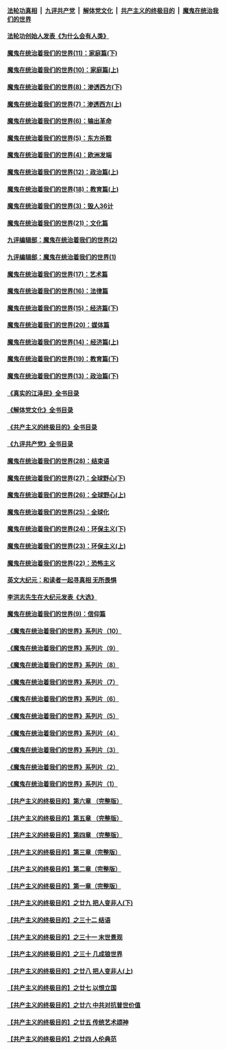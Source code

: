 ####  [法轮功真相](../../../../basic/blob/master/README.md?t=03312012) &nbsp;|&nbsp; [九评共产党](../../../../9ping.md/blob/master/README.md?t=03312012) &nbsp;|&nbsp; [解体党文化](../../../../jtdwh.md/blob/master/README.md?t=03312012)  &nbsp;|&nbsp; [共产主义的终极目的](../../../../gczydzjmd.md/blob/master/README.md?t=03312012) &nbsp;|&nbsp; [魔鬼在统治我们的世界](../../../../mgztzwmdsj.md/blob/master/README.md?t=03312012) 

#### [法轮功创始人发表《为什么会有人类》](../pages/nsc422/n13912117.md?t=03312012) 

#### [魔鬼在统治着我们的世界(11)：家庭篇(下)](../pages/nsc422/n10440961.md?t=03312012) 

#### [魔鬼在统治着我们的世界(10)：家庭篇(上)](../pages/nsc422/n10435448.md?t=03312012) 

#### [魔鬼在统治着我们的世界(8)：渗透西方(下)](../pages/nsc422/n10429603.md?t=03312012) 

#### [魔鬼在统治着我们的世界(7)：渗透西方(上)](../pages/nsc422/n10426013.md?t=03312012) 

#### [魔鬼在统治着我们的世界(6)：输出革命](../pages/nsc422/n10421536.md?t=03312012) 

#### [魔鬼在统治着我们的世界(5)：东方杀戮](../pages/nsc422/n10417707.md?t=03312012) 

#### [魔鬼在统治着我们的世界(4)：欧洲发端](../pages/nsc422/n10414890.md?t=03312012) 

#### [魔鬼在统治着我们的世界(12)：政治篇(上)](../pages/nsc422/n10444576.md?t=03312012) 

#### [魔鬼在统治着我们的世界(18)：教育篇(上)](../pages/nsc422/n10526970.md?t=03312012) 

#### [魔鬼在统治着我们的世界(3)：毁人36计](../pages/nsc422/n10411583.md?t=03312012) 

#### [魔鬼在统治着我们的世界(21)：文化篇](../pages/nsc422/n10597706.md?t=03312012) 

#### [九评编辑部：魔鬼在统治着我们的世界(2)](../pages/nsc422/n10410036.md?t=03312012) 

#### [九评编辑部：魔鬼在统治着我们的世界(1)](../pages/nsc422/n10406825.md?t=03312012) 

#### [魔鬼在统治着我们的世界(17)：艺术篇](../pages/nsc422/n10499093.md?t=03312012) 

#### [魔鬼在统治着我们的世界(16)：法律篇](../pages/nsc422/n10485969.md?t=03312012) 

#### [魔鬼在统治着我们的世界(15)：经济篇(下)](../pages/nsc422/n10469975.md?t=03312012) 

#### [魔鬼在统治着我们的世界(20)：媒体篇](../pages/nsc422/n10586579.md?t=03312012) 

#### [魔鬼在统治着我们的世界(14)：经济篇(上)](../pages/nsc422/n10457370.md?t=03312012) 

#### [魔鬼在统治着我们的世界(19)：教育篇(下)](../pages/nsc422/n10564808.md?t=03312012) 

#### [魔鬼在统治着我们的世界(13)：政治篇(下)](../pages/nsc422/n10448270.md?t=03312012) 

#### [《真实的江泽民》全书目录](../pages/nsc422/n13721399.md?t=03312012) 

#### [《解体党文化》全书目录](../pages/nsc422/n13721157.md?t=03312012) 

#### [《共产主义的终极目的》全书目录](../pages/nsc422/n13721048.md?t=03312012) 

#### [《九评共产党》全书目录](../pages/nsc422/n13708085.md?t=03312012) 

#### [魔鬼在统治着我们的世界(28)：结束语](../pages/nsc422/n10936246.md?t=03312012) 

#### [魔鬼在统治着我们的世界(27)：全球野心(下)](../pages/nsc422/n10928319.md?t=03312012) 

#### [魔鬼在统治着我们的世界(26)：全球野心(上)](../pages/nsc422/n10900318.md?t=03312012) 

#### [魔鬼在统治着我们的世界(25)：全球化](../pages/nsc422/n10788205.md?t=03312012) 

#### [魔鬼在统治着我们的世界(24)：环保主义(下)](../pages/nsc422/n10695307.md?t=03312012) 

#### [魔鬼在统治着我们的世界(23)：环保主义(上)](../pages/nsc422/n10688613.md?t=03312012) 

#### [魔鬼在统治着我们的世界(22)：恐怖主义](../pages/nsc422/n10614727.md?t=03312012) 

#### [英文大纪元：和读者一起寻真相 无所畏惧](../pages/nsc422/n12542027.md?t=03312012) 

#### [李洪志先生在大纪元发表《大选》](../pages/nsc422/n12534746.md?t=03312012) 

#### [魔鬼在统治着我们的世界(9)：信仰篇](../pages/nsc422/n10432159.md?t=03312012) 

#### [《魔鬼在统治着我们的世界》系列片（10）](../pages/nsc422/n12292670.md?t=03312012) 

#### [《魔鬼在统治着我们的世界》系列片（9）](../pages/nsc422/n12290859.md?t=03312012) 

#### [《魔鬼在统治着我们的世界》系列片（8）](../pages/nsc422/n12287445.md?t=03312012) 

#### [《魔鬼在统治着我们的世界》系列片（7）](../pages/nsc422/n12283425.md?t=03312012) 

#### [《魔鬼在统治着我们的世界》系列片（6）](../pages/nsc422/n12282314.md?t=03312012) 

#### [《魔鬼在统治着我们的世界》系列片（5）](../pages/nsc422/n12281419.md?t=03312012) 

#### [《魔鬼在统治着我们的世界》系列片（4）](../pages/nsc422/n12274024.md?t=03312012) 

#### [《魔鬼在统治着我们的世界》系列片（3）](../pages/nsc422/n12271322.md?t=03312012) 

#### [《魔鬼在统治着我们的世界》系列片（2）](../pages/nsc422/n12269049.md?t=03312012) 

#### [《魔鬼在统治着我们的世界》系列片（1）](../pages/nsc422/n12267575.md?t=03312012) 

#### [【共产主义的终极目的】第六章 （完整版）](../pages/nsc422/n11428913.md?t=03312012) 

#### [【共产主义的终极目的】第五章 （完整版）](../pages/nsc422/n11428912.md?t=03312012) 

#### [【共产主义的终极目的】第四章 （完整版）](../pages/nsc422/n11428907.md?t=03312012) 

#### [【共产主义的终极目的】第三章（完整版）](../pages/nsc422/n11428848.md?t=03312012) 

#### [【共产主义的终极目的】第二章（完整版）](../pages/nsc422/n11428831.md?t=03312012) 

#### [【共产主义的终极目的】第一章（完整版）](../pages/nsc422/n11417651.md?t=03312012) 

#### [【共产主义的终极目的】之廿九 把人变非人(下)](../pages/nsc422/n11344140.md?t=03312012) 

#### [【共产主义的终极目的】之三十二 结语](../pages/nsc422/n11360535.md?t=03312012) 

#### [【共产主义的终极目的】之三十一 末世景观](../pages/nsc422/n11351129.md?t=03312012) 

#### [【共产主义的终极目的】之三十 几成狼世界](../pages/nsc422/n11348280.md?t=03312012) 

#### [【共产主义的终极目的】之廿八 把人变非人(上)](../pages/nsc422/n11340492.md?t=03312012) 

#### [【共产主义的终极目的】之廿七 以恨立国](../pages/nsc422/n11336944.md?t=03312012) 

#### [【共产主义的终极目的】之廿六 中共对抗普世价值](../pages/nsc422/n11324785.md?t=03312012) 

#### [【共产主义的终极目的】之廿五 传统艺术颂神](../pages/nsc422/n11296396.md?t=03312012) 

#### [【共产主义的终极目的】之廿四 人伦典范](../pages/nsc422/n11296397.md?t=03312012) 

